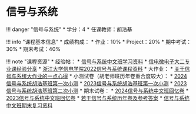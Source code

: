 # 信号与系统

!!! danger "信号与系统"
    * 学分：4
    * 任课教师：胡浩基

!!! info "课程基本信息"
    * 成绩构成：
    	* 作业：10%
    	* Project：20%
    	* 期中考试：30%
    	* 期末考试：40%

!!! note "课程资源"
    * 经验帖：
    	* [信号与系统中文班学习资料](https://www.cc98.org/topic/5643411)
    	* [信电微电子大二专业课经验分享](https://www.cc98.org/topic/5930229)
    * [浙江大学信电学院2022信号与系统课程资料](https://github.com/VipaiLab/Signals-and-Systems-course)
    * 大作业：
    	* [关于信号与系统大作业的一点心得](http://www-cc98-org-s.webvpn.zju.edu.cn:8001/topic/5646989)
    * 小测试卷（胡老师班历年卷重合度较大）：
    	* [2024信号与系统胡浩基班第一次小测](https://www.cc98.org/topic/5843289)
    	* [2023信号与系统胡浩基班第一次小测](http://www-cc98-org-s.webvpn.zju.edu.cn:8001/topic/5603801)
    	* [2023信号与系统胡浩基班第二次小测](http://www-cc98-org-s.webvpn.zju.edu.cn:8001/topic/5605704)
    * 期末试卷：
    	* [2024信号与系统中文班回忆卷](https://www.cc98.org/topic/5926100)
    	* [2023信号与系统中文班回忆卷](https://www.cc98.org/topic/5638862)
    	* [若干信号与系统历年卷及参考答案](https://www.cc98.org/topic/5980366)
    	* [信号与系统中文班期末复习资料](http://www-cc98-org-s.webvpn.zju.edu.cn:8001/topic/5622668)

